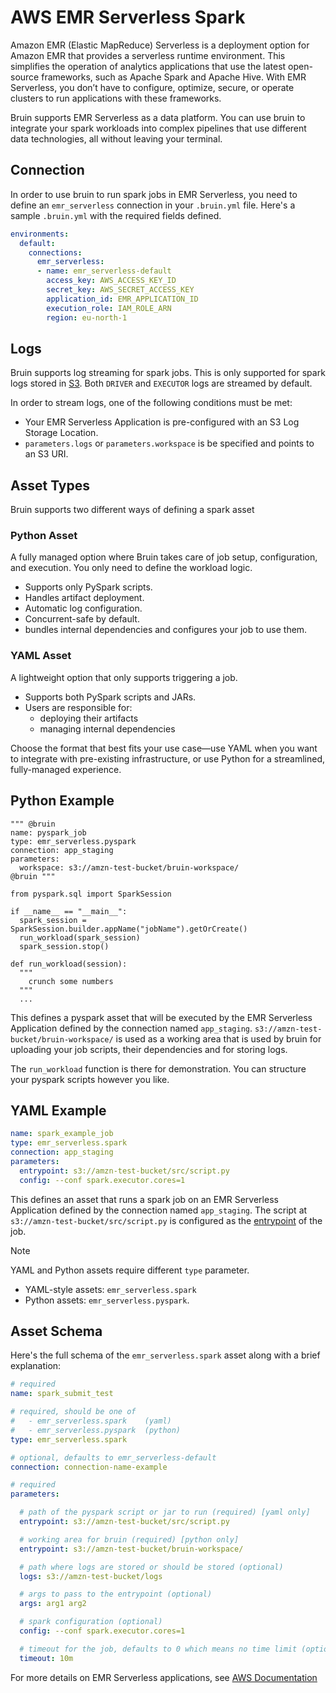 # AWS EMR Serverless Spark
Amazon EMR (Elastic MapReduce) Serverless is a deployment option for Amazon EMR that provides a serverless runtime environment. This simplifies the operation of analytics applications that use the latest open-source frameworks, such as Apache Spark and Apache Hive. With EMR Serverless, you don’t have to configure, optimize, secure, or operate clusters to run applications with these frameworks.

Bruin supports EMR Serverless as a data platform. You can use bruin to integrate your spark workloads into complex pipelines that use different data technologies, all without leaving your terminal. 

## Connection

In order to use bruin to run spark jobs in EMR Serverless, you need to define an `emr_serverless` connection in your `.bruin.yml` file. Here's a sample `.bruin.yml` with the required fields defined.

```yaml 
environments:
  default:
    connections:
      emr_serverless:
      - name: emr_serverless-default
        access_key: AWS_ACCESS_KEY_ID
        secret_key: AWS_SECRET_ACCESS_KEY
        application_id: EMR_APPLICATION_ID
        execution_role: IAM_ROLE_ARN
        region: eu-north-1

```

## Logs
Bruin supports log streaming for spark jobs. This is only supported for spark logs stored in [S3](https://docs.aws.amazon.com/emr/latest/EMR-Serverless-UserGuide/logging.html#jobs-log-storage-s3-buckets). Both `DRIVER` and `EXECUTOR` logs are streamed by default.

In order to stream logs, one of the following conditions must be met:
* Your EMR Serverless Application is pre-configured with an S3 Log Storage Location. 
* `parameters.logs` or `parameters.workspace` is be specified and points to an S3 URI.

## Asset Types

Bruin supports two different ways of defining a spark asset

### Python Asset
A fully managed option where Bruin takes care of job setup, configuration, and execution. You only need to define the workload logic.

* Supports only PySpark scripts.
* Handles artifact deployment.
* Automatic log configuration.
* Concurrent-safe by default.
* bundles internal dependencies and configures your job to use them.

### YAML Asset
A lightweight option that only supports triggering a job. 

* Supports both PySpark scripts and JARs.
* Users are responsible for:
  * deploying their artifacts
  * managing internal dependencies

Choose the format that best fits your use case—use YAML when you want to integrate with pre-existing infrastructure, or use Python for a streamlined, fully-managed experience.


## Python Example
```bruin-python
""" @bruin
name: pyspark_job
type: emr_serverless.pyspark
connection: app_staging
parameters:
  workspace: s3://amzn-test-bucket/bruin-workspace/
@bruin """

from pyspark.sql import SparkSession

if __name__ == "__main__":
  spark_session = SparkSession.builder.appName("jobName").getOrCreate()
  run_workload(spark_session)
  spark_session.stop()

def run_workload(session):
  """
    crunch some numbers
  """
  ...

```


This defines a pyspark asset that will be executed by the EMR Serverless Application defined by the connection named `app_staging`. `s3://amzn-test-bucket/bruin-workspace/` is used as a working area that is used by bruin for uploading your job scripts, their dependencies and for storing logs.

The `run_workload` function is there for demonstration. You can structure your pyspark scripts however you like.

## YAML Example

```yaml
name: spark_example_job
type: emr_serverless.spark
connection: app_staging
parameters:
  entrypoint: s3://amzn-test-bucket/src/script.py
  config: --conf spark.executor.cores=1
```

This defines an asset that runs a spark job on an EMR Serverless Application defined by the connection named `app_staging`. The script at `s3://amzn-test-bucket/src/script.py` is configured as the [entrypoint](https://docs.aws.amazon.com/emr/latest/EMR-Serverless-UserGuide/jobs-spark.html#spark-params) of the job.

> [!note]
> YAML and Python assets require different `type` parameter.
> * YAML-style assets: `emr_serverless.spark` 
> * Python assets:  `emr_serverless.pyspark`.

## Asset Schema

Here's the full schema of the `emr_serverless.spark` asset along with a brief explanation:

```yaml
# required
name: spark_submit_test

# required, should be one of 
#   - emr_serverless.spark    (yaml)
#   - emr_serverless.pyspark  (python)
type: emr_serverless.spark 

# optional, defaults to emr_serverless-default
connection: connection-name-example  

# required
parameters:

  # path of the pyspark script or jar to run (required) [yaml only]
  entrypoint: s3://amzn-test-bucket/src/script.py   

  # working area for bruin (required) [python only]
  entrypoint: s3://amzn-test-bucket/bruin-workspace/   

  # path where logs are stored or should be stored (optional)
  logs: s3://amzn-test-bucket/logs

  # args to pass to the entrypoint (optional)
  args: arg1 arg2

  # spark configuration (optional)
  config: --conf spark.executor.cores=1

  # timeout for the job, defaults to 0 which means no time limit (optional)
  timeout: 10m
```

For more details on EMR Serverless applications, see [AWS Documentation][emr-app]


[emr-app]: https://docs.aws.amazon.com/emr/latest/EMR-Serverless-UserGuide/emr-serverless.html
